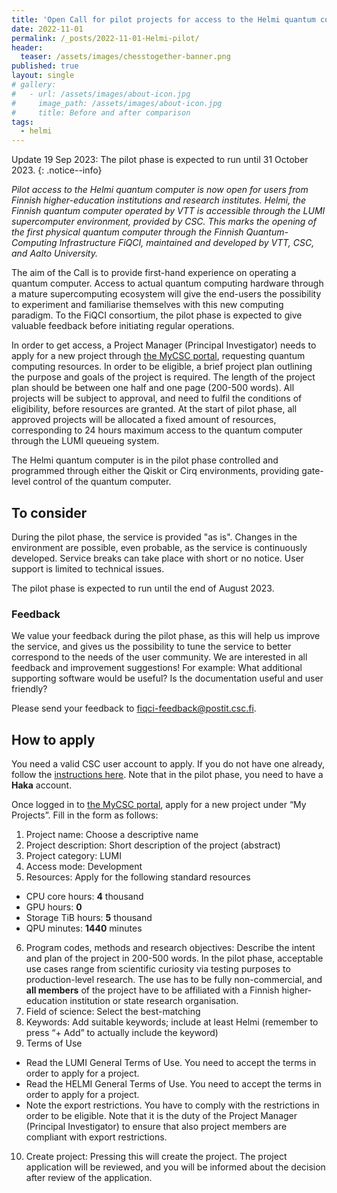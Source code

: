 ```yaml
---
title: 'Open Call for pilot projects for access to the Helmi quantum computer'
date: 2022-11-01
permalink: /_posts/2022-11-01-Helmi-pilot/
header:
  teaser: /assets/images/chesstogether-banner.png
published: true
layout: single
# gallery:
#   - url: /assets/images/about-icon.jpg
#     image_path: /assets/images/about-icon.jpg
#     title: Before and after comparison
tags:
  - helmi
---
```


<!-- # Open Call for pilot projects for access to the Helmi quantum computer -->

Update 19 Sep 2023: The pilot phase is expected to run until 31 October 2023. 
{: .notice--info}

*Pilot access to the Helmi quantum computer is now open for users from Finnish higher-education 
institutions and research institutes. Helmi, the Finnish quantum computer operated by VTT is 
accessible through the LUMI supercomputer environment, provided by CSC. This marks the opening 
of the first physical quantum computer through the Finnish Quantum-Computing Infrastructure FiQCI, 
maintained and developed by VTT, CSC, and Aalto University.*

The aim of the Call is to provide first-hand experience on operating a quantum computer. 
Access to actual quantum computing hardware through a mature supercomputing ecosystem will give 
the end-users the possibility to experiment and familiarise themselves with this new computing 
paradigm. To the FiQCI consortium, the pilot phase is expected to give valuable feedback before 
initiating regular operations.

In order to get access, a Project Manager (Principal Investigator) needs to apply for a new 
project through [the MyCSC portal](https://my.csc.fi/), requesting quantum computing resources. 
In order to be eligible, a brief project plan outlining the purpose and goals of the project 
is required. The length of the project plan should be between one half and one page (200-500 words). 
All projects will be subject to approval, and need to fulfil the conditions of eligibility, 
before resources are granted. At the start of pilot phase, all approved projects will be allocated 
a fixed amount of resources, corresponding to 24 hours maximum access to the quantum computer 
through the LUMI queueing system.

The Helmi quantum computer is in the pilot phase controlled and programmed through either 
the Qiskit or Cirq environments, providing gate-level control of the quantum computer.

## To consider

During the pilot phase, the service is provided "as is". Changes in the environment
are possible, even probable, as the service is continuously developed. Service breaks
can take place with short or no notice. User support is limited to technical issues.

The pilot phase is expected to run until the end of August 2023.

### Feedback

We value your feedback during the pilot phase, as this will help us improve the service,
and gives us the possibility to tune the service to better correspond to the needs of
the user community. We are interested in all feedback and improvement suggestions!
For example: What additional supporting software would be useful? Is the documentation useful
and user friendly?

Please send your feedback to fiqci-feedback@postit.csc.fi.

## How to apply

You need a valid CSC user account to apply. If you do not have one already, follow the 
[instructions here](https://docs.csc.fi/accounts/how-to-create-new-user-account/). 
Note that in the pilot phase, you need to have a **Haka** account.

Once logged in to [the MyCSC portal](https://my.csc.fi/), apply for a new project 
under “My Projects”. Fill in the form as follows:

1.	Project name: Choose a descriptive name
2.	Project description: Short description of the project (abstract)
3.	Project category: LUMI
4.	Access mode: Development
5.	Resources: Apply for the following standard resources
  - CPU core hours: **4** thousand
  - GPU hours: **0**	
  - Storage TiB hours: **5** thousand
  - QPU minutes: **1440** minutes
6.	Program codes, methods and research objectives: Describe the intent and plan of the project in 200-500 words. In the pilot phase, acceptable use cases range from scientific curiosity via testing purposes to production-level research. The use has to be fully non-commercial, and **all members** of the project have to be affiliated with a Finnish higher-education institution or state research organisation.
7.	Field of science: Select the best-matching
8.	Keywords: Add suitable keywords; include at least Helmi (remember to press “+ Add” to actually include the keyword)
9.	Terms of Use
  - Read the LUMI General Terms of Use. You need to accept the terms in order to apply for a project.
  - Read the HELMI General Terms of Use. You need to accept the terms in order to apply for a project.
  - Note the export restrictions. You have to comply with the restrictions in order to be eligible. Note that it is the duty of the Project Manager (Principal Investigator) to ensure that also project members are compliant with export restrictions.
10.	Create project: Pressing this will create the project. The project application will be reviewed, and you will be informed about the decision after review of the application.

